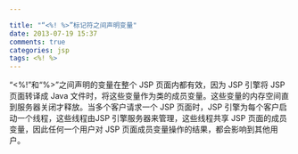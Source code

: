 ```yaml
---

title: "“<%! %>”标记符之间声明变量"
date: 2013-07-19 15:37
comments: true
categories: jsp
tags: <%! %>
---
```

“<%!”和“%>”之间声明的变量在整个 JSP 页面内都有效，因为 JSP 引擎将 JSP 页面转译成 Java 文件时，将这些变量作为类的成员变量。这些变量的内存空间直到服务器关闭才释放。当多个客户请求一个 JSP 页面时，JSP 引擎为每个客户启动一个线程，这些线程由JSP 引擎服务器来管理，这些线程共享 JSP 页面的成员变量，因此任何一个用户对 JSP 页面成员变量操作的结果，都会影响到其他用户。